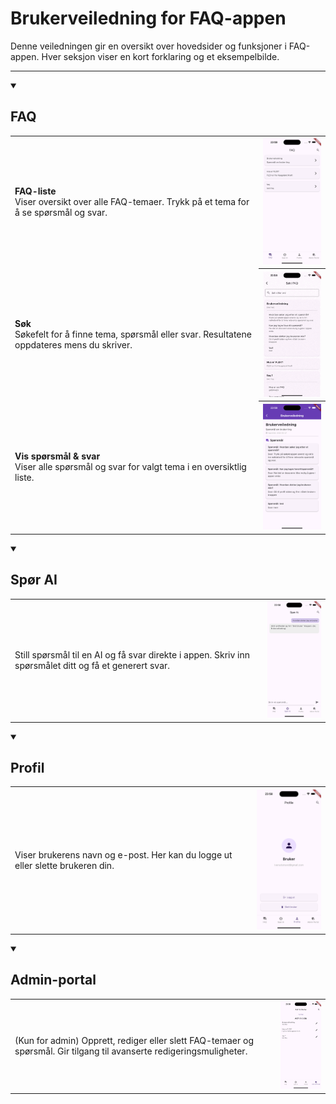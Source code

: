 # Brukerveiledning for FAQ-appen

Denne veiledningen gir en oversikt over hovedsider og funksjoner i FAQ-appen. Hver seksjon viser en kort forklaring og et eksempelbilde.

---

<details open>
  <summary>
    <h2>FAQ</h2>
  </summary>
  <table>
    <tr>
      <td><b>FAQ-liste</b><br>Viser oversikt over alle FAQ-temaer. Trykk på et tema for å se spørsmål og svar.</td>
      <th><img src="assets/faq_screen.png" width="150"></th>
    </tr>
    <tr>
      <td><b>Søk</b><br>Søkefelt for å finne tema, spørsmål eller svar. Resultatene oppdateres mens du skriver.</td>
      <th><img src="assets/faq_search.gif" width="150"></th>
    </tr>
    <tr>
      <td><b>Vis spørsmål & svar</b><br>Viser alle spørsmål og svar for valgt tema i en oversiktlig liste.</td>
      <th><img src="assets/question_screen.png" width="150"></th>
    </tr>
  </table>
</details>

<details open>
  <summary>
    <h2>Spør AI</h2>
  </summary>
  <table>
    <tr>
      <td>Still spørsmål til en AI og få svar direkte i appen. Skriv inn spørsmålet ditt og få et generert svar.</td>
      <th><img src="assets/askAI_screen.png" width="150"></th>
    </tr>
  </table>
</details>

<details open>
  <summary>
    <h2>Profil</h2>
  </summary>
  <table>
    <tr>
      <td>Viser brukerens navn og e-post. Her kan du logge ut eller slette brukeren din.</td>
      <th><img src="assets/profile_screen.png" width="150"></th>
    </tr>
  </table>
</details>

<details open>
  <summary>
    <h2>Admin-portal</h2>
  </summary>
  <table>
    <tr>
      <td>(Kun for admin) Opprett, rediger eller slett FAQ-temaer og spørsmål. Gir tilgang til avanserte redigeringsmuligheter.</td>
      <th><img src="assets/admin_portal_screen.png" width="150"></th>
    </tr>
  </table>
</details>
